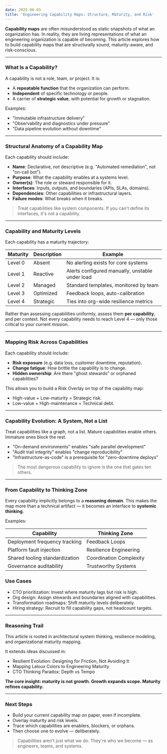 ```yaml
---
date: 2025-06-03
title: 'Engineering Capability Maps: Structure, Maturity, and Risk'
---
```


**Capability maps** are often misunderstood as static snapshots of what an organization has. In reality, they are living representations of what an engineering organization is capable of becoming. This article explores how to build capability maps that are structurally sound, maturity-aware, and risk-conscious.

---

### What Is a Capability?

A capability is not a role, team, or project. It is:

- A **repeatable function** that the organization can perform.
- **Independent** of specific technology or people.
- A carrier of **strategic value**, with potential for growth or stagnation.

Examples:

- "Immutable infrastructure delivery"
- "Observability and diagnostics under pressure"
- "Data pipeline evolution without downtime"

---

### Structural Anatomy of a Capability Map

Each capability should include:

- **Name**: Declarative, not descriptive (e.g. "Automated remediation", not "on-call bot").
- **Purpose**: What the capability enables at a systems level.
- **Owner(s)**: The role or steward responsible for it.
- **Interfaces**: Inputs, outputs, and boundaries (APIs, SLAs, domains).
- **Dependencies**: Other capabilities or infrastructural layers.
- **Failure modes**: What breaks when it breaks.

> Treat capabilities like system components. If you can't define its interfaces, it's not a capability.

---

### Capability and Maturity Levels

Each capability has a maturity trajectory:

| Maturity | Description | Example                                         |
| -------- | ----------- | ----------------------------------------------- |
| Level 0  | Absent      | No alerting exists for core systems             |
| Level 1  | Reactive    | Alerts configured manually, unstable under load |
| Level 2  | Managed     | Standard templates, monitored by team           |
| Level 3  | Optimized   | Feedback loops, auto-calibration                |
| Level 4  | Strategic   | Ties into org-wide resilience metrics           |


Rather than assessing capabilities uniformly, assess them **per capability**, and per context. Not every capability needs to reach Level 4 — only those critical to your current mission.

---

### Mapping Risk Across Capabilities

Each capability should include:

- **Risk exposure** (e.g. data loss, customer downtime, reputation).
- **Change fatigue**: How brittle the capability is to change.
- **Hidden ownership**: Are there "ghost stewards" or orphaned capabilities?

This allows you to build a Risk Overlay on top of the capability map:

- High-value + Low-maturity = Strategic risk. 
- Low-value + High-maintenance = Technical debt.

---

### Capability Evolution: A System, Not a List

Treat capabilities like a graph, not a list. Mature capabilities enable others. Immature ones block the rest.

- "On-demand environments" enables "safe parallel development"
- "Audit trail integrity" enables "change reproducibility"
- "Infrastructure-as-code" is a prerequisite for "zero-downtime deploys"

> The most dangerous capability to ignore is the one that gates ten others.

---

### From Capability to Thinking Zone

Every capability implicitly belongs to a **reasoning domain**. This makes the map more than a technical artifact — it becomes an interface to **systemic thinking**.

Examples:

| Capability                     | Thinking Zone           |
| ------------------------------ | ----------------------- |
| Deployment frequency tracking  | Feedback Loops          |
| Platform fault injection       | Resilience Engineering  |
| Shared tooling standardization | Coordination Complexity |
| Governance auditability        | Trustworthy Systems     |


### Use Cases

- CTO prioritization: Invest where maturity lags but risk is high.
- Org design: Assign stewards and boundaries aligned with capabilities.
- Transformation roadmaps: Shift maturity levels deliberately.
- Hiring strategy: Recruit to fill capability gaps, not headcount targets.

---

### Reasoning Trail

This article is rooted in architectural system thinking, resilience modeling, and organizational maturity mapping.

It extends ideas discussed in:

- Resilient Evolution: Designing for Friction, Not Avoiding It
- Mapping Laloux Colors to Engineering Maturity
- CTO Thinking Paradox: Depth vs Tempo

**The core insight: maturity is not growth. Growth expands scope. Maturity refines capability.**

--- 

### Next Steps

- Build your current capability map on paper, even if incomplete.
- Overlay maturity and risk levels.
- Trace which capabilities are enablers, blockers, or orphans.
- Then choose one to evolve — deliberately.


> Capabilities aren't just what we do.
They're who we become — as engineers, teams, and systems.